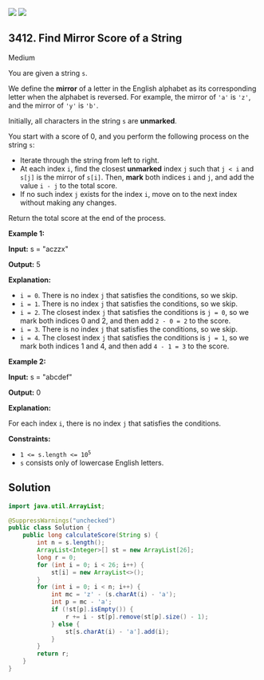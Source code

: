 [![](https://img.shields.io/github/stars/javadev/LeetCode-in-Java?label=Stars&style=flat-square)](https://github.com/javadev/LeetCode-in-Java)
[![](https://img.shields.io/github/forks/javadev/LeetCode-in-Java?label=Fork%20me%20on%20GitHub%20&style=flat-square)](https://github.com/javadev/LeetCode-in-Java/fork)

## 3412\. Find Mirror Score of a String

Medium

You are given a string `s`.

We define the **mirror** of a letter in the English alphabet as its corresponding letter when the alphabet is reversed. For example, the mirror of `'a'` is `'z'`, and the mirror of `'y'` is `'b'`.

Initially, all characters in the string `s` are **unmarked**.

You start with a score of 0, and you perform the following process on the string `s`:

*   Iterate through the string from left to right.
*   At each index `i`, find the closest **unmarked** index `j` such that `j < i` and `s[j]` is the mirror of `s[i]`. Then, **mark** both indices `i` and `j`, and add the value `i - j` to the total score.
*   If no such index `j` exists for the index `i`, move on to the next index without making any changes.

Return the total score at the end of the process.

**Example 1:**

**Input:** s = "aczzx"

**Output:** 5

**Explanation:**

*   `i = 0`. There is no index `j` that satisfies the conditions, so we skip.
*   `i = 1`. There is no index `j` that satisfies the conditions, so we skip.
*   `i = 2`. The closest index `j` that satisfies the conditions is `j = 0`, so we mark both indices 0 and 2, and then add `2 - 0 = 2` to the score.
*   `i = 3`. There is no index `j` that satisfies the conditions, so we skip.
*   `i = 4`. The closest index `j` that satisfies the conditions is `j = 1`, so we mark both indices 1 and 4, and then add `4 - 1 = 3` to the score.

**Example 2:**

**Input:** s = "abcdef"

**Output:** 0

**Explanation:**

For each index `i`, there is no index `j` that satisfies the conditions.

**Constraints:**

*   <code>1 <= s.length <= 10<sup>5</sup></code>
*   `s` consists only of lowercase English letters.

## Solution

```java
import java.util.ArrayList;

@SuppressWarnings("unchecked")
public class Solution {
    public long calculateScore(String s) {
        int n = s.length();
        ArrayList<Integer>[] st = new ArrayList[26];
        long r = 0;
        for (int i = 0; i < 26; i++) {
            st[i] = new ArrayList<>();
        }
        for (int i = 0; i < n; i++) {
            int mc = 'z' - (s.charAt(i) - 'a');
            int p = mc - 'a';
            if (!st[p].isEmpty()) {
                r += i - st[p].remove(st[p].size() - 1);
            } else {
                st[s.charAt(i) - 'a'].add(i);
            }
        }
        return r;
    }
}
```